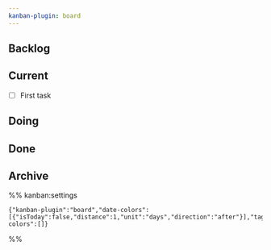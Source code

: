 ```yaml
---
kanban-plugin: board
---
```


## Backlog

## Current

- [ ] First task

## Doing

## Done

## Archive

%% kanban:settings

```
{"kanban-plugin":"board","date-colors":[{"isToday":false,"distance":1,"unit":"days","direction":"after"}],"tag-colors":[]}
```

%%
